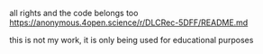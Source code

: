 all rights and the code belongs too https://anonymous.4open.science/r/DLCRec-5DFF/README.md


this is not my work, it is only being used for educational purposes
